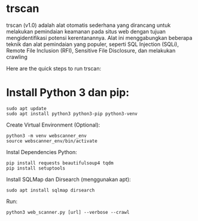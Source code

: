 # trscan
trscan (v1.0) adalah alat otomatis sederhana yang dirancang untuk melakukan pemindaian keamanan pada situs web dengan tujuan mengidentifikasi potensi kerentanannya. Alat ini menggabungkan beberapa teknik dan alat pemindaian yang populer, seperti SQL Injection (SQLi), Remote File Inclusion (RFI), Sensitive File Disclosure, dan melakukan crawling

Here are the quick steps to run trscan:

# Install Python 3 dan pip:

    sudo apt update
    sudo apt install python3 python3-pip python3-venv

Create Virtual Environment (Optional):

    python3 -m venv webscanner_env
    source webscanner_env/bin/activate

Instal Dependencies Python:

    pip install requests beautifulsoup4 tqdm
    pip install setuptools

Install SQLMap dan Dirsearch (menggunakan apt):

    sudo apt install sqlmap dirsearch


Run:

    python3 web_scanner.py [url] --verbose --crawl
